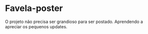 # Favela-poster
O projeto não precisa ser grandioso para ser postado.
Aprendendo a apreciar os pequenos updates.
